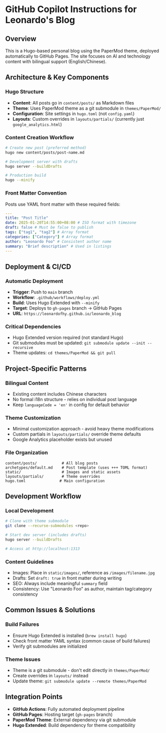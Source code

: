 # GitHub Copilot Instructions for Leonardo's Blog

## Overview

This is a Hugo-based personal blog using the PaperMod theme, deployed automatically to GitHub Pages. The site focuses on AI and technology content with bilingual support (English/Chinese).

## Architecture & Key Components

### Hugo Structure

- **Content**: All posts go in `content/posts/` as Markdown files
- **Theme**: Uses PaperMod theme as a git submodule in `themes/PaperMod/`
- **Configuration**: Site settings in `hugo.toml` (not `config.yaml`)
- **Layouts**: Custom overrides in `layouts/partials/` (currently just `google_analytics.html`)

### Content Creation Workflow

```bash
# Create new post (preferred method)
hugo new content/posts/post-name.md

# Development server with drafts
hugo server --buildDrafts

# Production build
hugo --minify
```

### Front Matter Convention

Posts use YAML front matter with these required fields:

```yaml
---
title: "Post Title"
date: 2025-01-20T14:55:00+08:00 # ISO format with timezone
draft: false # Must be false to publish
tags: ["tag1", "tag2"] # Array format
categories: ["Category"] # Array format
author: "Leonardo Foo" # Consistent author name
summary: "Brief description" # Used in listings
---
```

## Deployment & CI/CD

### Automatic Deployment

- **Trigger**: Push to `main` branch
- **Workflow**: `.github/workflows/deploy.yml`
- **Build**: Uses Hugo Extended with `--minify`
- **Target**: Deploys to `gh-pages` branch → GitHub Pages
- **URL**: `https://leonardofhy.github.io/leonardo_blog`

### Critical Dependencies

- Hugo Extended version required (not standard Hugo)
- Git submodules must be updated: `git submodule update --init --recursive`
- Theme updates: `cd themes/PaperMod && git pull`

## Project-Specific Patterns

### Bilingual Content

- Existing content includes Chinese characters
- No formal i18n structure - relies on individual post language
- Keep `languageCode = 'en'` in config for default behavior

### Theme Customization

- Minimal customization approach - avoid heavy theme modifications
- Custom partials in `layouts/partials/` override theme defaults
- Google Analytics placeholder exists but unused

### File Organization

```
content/posts/           # All blog posts
archetypes/default.md    # Post template (uses +++ TOML format)
static/                  # Images and static assets
layouts/partials/        # Theme overrides
hugo.toml               # Main configuration
```

## Development Workflow

### Local Development

```bash
# Clone with theme submodule
git clone --recurse-submodules <repo>

# Start dev server (includes drafts)
hugo server --buildDrafts

# Access at http://localhost:1313
```

### Content Guidelines

- Images: Place in `static/images/`, reference as `/images/filename.jpg`
- Drafts: Set `draft: true` in front matter during writing
- SEO: Always include meaningful `summary` field
- Consistency: Use "Leonardo Foo" as author, maintain tag/category consistency

## Common Issues & Solutions

### Build Failures

- Ensure Hugo Extended is installed (`brew install hugo`)
- Check front matter YAML syntax (common cause of build failures)
- Verify git submodules are initialized

### Theme Issues

- Theme is a git submodule - don't edit directly in `themes/PaperMod/`
- Create overrides in `layouts/` instead
- Update theme: `git submodule update --remote themes/PaperMod`

## Integration Points

- **GitHub Actions**: Fully automated deployment pipeline
- **GitHub Pages**: Hosting target (`gh-pages` branch)
- **PaperMod Theme**: External dependency via git submodule
- **Hugo Extended**: Build dependency for theme compatibility
